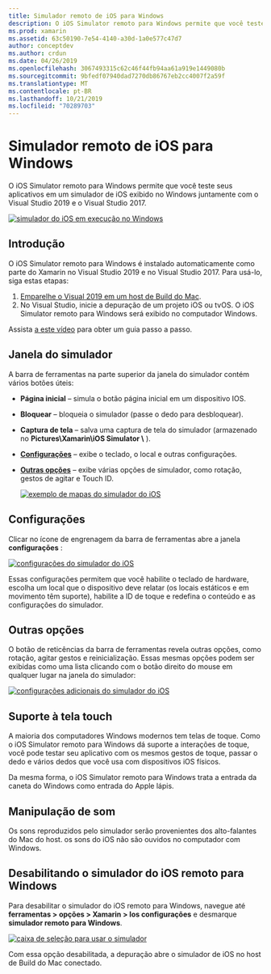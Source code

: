 ```yaml
---
title: Simulador remoto de iOS para Windows
description: O iOS Simulator remoto para Windows permite que você teste seus aplicativos em um simulador de iOS exibido no Windows juntamente com o Visual Studio 2019.
ms.prod: xamarin
ms.assetid: 63c50190-7e54-4140-a30d-1a0e577c47d7
author: conceptdev
ms.author: crdun
ms.date: 04/26/2019
ms.openlocfilehash: 3067493315c62c46f44fb94aa61a919e1449080b
ms.sourcegitcommit: 9bfedf07940dad7270db86767eb2cc4007f2a59f
ms.translationtype: MT
ms.contentlocale: pt-BR
ms.lasthandoff: 10/21/2019
ms.locfileid: "70289703"
---
```

# <a name="remoted-ios-simulator-for-windows"></a>Simulador remoto de iOS para Windows

O iOS Simulator remoto para Windows permite que você teste seus aplicativos em um simulador de iOS exibido no Windows juntamente com o Visual Studio 2019 e o Visual Studio 2017.

[![simulador do iOS em execução no Windows](images/hero-sml.png "simulador do iOS em execução no Windows")](images/hero.png#lightbox)

## <a name="getting-started"></a>Introdução

O iOS Simulator remoto para Windows é instalado automaticamente como parte do Xamarin no Visual Studio 2019 e no Visual Studio 2017. Para usá-lo, siga estas etapas:

1. [Emparelhe o Visual 2019 em um host de Build do Mac](~/ios/get-started/installation/windows/connecting-to-mac/index.md).
2. No Visual Studio, inicie a depuração de um projeto iOS ou tvOS. O iOS Simulator remoto para Windows será exibido no computador Windows.

Assista [a este vídeo](deploy.md) para obter um guia passo a passo.

## <a name="simulator-window"></a>Janela do simulador

A barra de ferramentas na parte superior da janela do simulador contém vários botões úteis:

- **Página inicial** – simula o botão página inicial em um dispositivo IOS.
- **Bloquear** – bloqueia o simulador (passe o dedo para desbloquear).
- **Captura de tela** – salva uma captura de tela do simulador (armazenado no **Pictures\Xamarin\iOS Simulator \\** ).
- [**Configurações**](#settings) – exibe o teclado, o local e outras configurações.
- [**Outras opções**](#other-options) – exibe várias opções de simulador, como rotação, gestos de agitar e Touch ID.

    [![exemplo de mapas do simulador do iOS](images/maps-app-sml.png "exemplo de mapas do simulador do iOS")](images/maps-app.png#lightbox)

## <a name="settings"></a>Configurações

Clicar no ícone de engrenagem da barra de ferramentas abre a janela **configurações** :

[![configurações do simulador do iOS](images/settings-sml.png "configurações do simulador do iOS")](images/settings.png#lightbox)

Essas configurações permitem que você habilite o teclado de hardware, escolha um local que o dispositivo deve relatar (os locais estáticos e em movimento têm suporte), habilite a ID de toque e redefina o conteúdo e as configurações do simulador.

## <a name="other-options"></a>Outras opções

O botão de reticências da barra de ferramentas revela outras opções, como rotação, agitar gestos e reinicialização. Essas mesmas opções podem ser exibidas como uma lista clicando com o botão direito do mouse em qualquer lugar na janela do simulador:

[![configurações adicionais do simulador do iOS](images/more-sml.png "configurações adicionais do simulador do iOS")](images/more.png#lightbox)

## <a name="touchscreen-support"></a>Suporte à tela touch

A maioria dos computadores Windows modernos tem telas de toque. Como o iOS Simulator remoto para Windows dá suporte a interações de toque, você pode testar seu aplicativo com os mesmos gestos de toque, passar o dedo e vários dedos que você usa com dispositivos iOS físicos.

Da mesma forma, o iOS Simulator remoto para Windows trata a entrada da caneta do Windows como entrada do Apple lápis.

## <a name="sound-handling"></a>Manipulação de som

Os sons reproduzidos pelo simulador serão provenientes dos alto-falantes do Mac do host.
os sons do iOS não são ouvidos no computador com Windows.

## <a name="disabling-the-remoted-ios-simulator-for-windows"></a>Desabilitando o simulador do iOS remoto para Windows

Para desabilitar o simulador do iOS remoto para Windows, navegue até **ferramentas > opções > Xamarin > Ios configurações** e desmarque **simulador remoto para Windows**.

[![caixa de seleção para usar o simulador](images/options-sml.png "caixa de seleção para usar o simulador")](images/options.png#lightbox)

Com essa opção desabilitada, a depuração abre o simulador de iOS no host de Build do Mac conectado.
